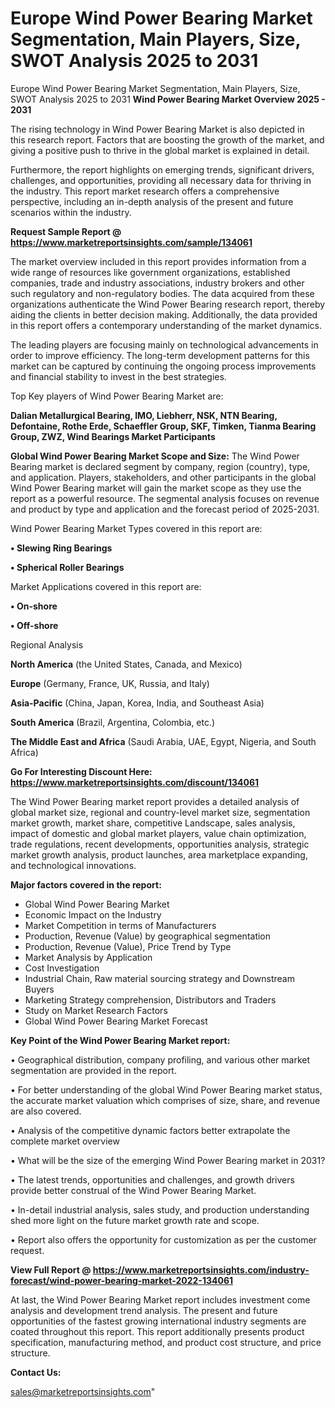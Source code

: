 # Europe Wind Power Bearing Market Segmentation, Main Players, Size, SWOT Analysis 2025 to 2031
Europe Wind Power Bearing Market Segmentation, Main Players, Size, SWOT Analysis 2025 to 2031
<Strong> Wind Power Bearing Market Overview 2025 - 2031</strong>

The rising technology in Wind Power Bearing Market is also depicted in this research report. Factors that are boosting the growth of the market, and giving a positive push to thrive in the global market is explained in detail.

Furthermore, the report highlights on emerging trends, significant drivers, challenges, and opportunities, providing all necessary data for thriving in the industry. This report market research offers a comprehensive perspective, including an in-depth analysis of the present and future scenarios within the industry.

<strong>Request Sample Report @ <a href=https://www.marketreportsinsights.com/sample/134061>https://www.marketreportsinsights.com/sample/134061</a></strong>

The market overview included in this report provides information from a wide range of resources like government organizations, established companies, trade and industry associations, industry brokers and other such regulatory and non-regulatory bodies. The data acquired from these organizations authenticate the Wind Power Bearing research report, thereby aiding the clients in better decision making. Additionally, the data provided in this report offers a contemporary understanding of the market dynamics.

The leading players are focusing mainly on technological advancements in order to improve efficiency. The long-term development patterns for this market can be captured by continuing the ongoing process improvements and financial stability to invest in the best strategies.

Top Key players of Wind Power Bearing Market are:

<strong>Dalian Metallurgical Bearing, IMO, Liebherr, NSK, NTN Bearing, Defontaine, Rothe Erde, Schaeffler Group, SKF, Timken, Tianma Bearing Group, ZWZ, Wind Bearings Market Participants</strong>

<strong><b>Global Wind Power Bearing Market Scope and Size:</b></strong>
The Wind Power Bearing market is declared segment by company, region (country), type, and application. Players, stakeholders, and other participants in the global Wind Power Bearing market will gain the market scope as they use the report as a powerful resource. The segmental analysis focuses on revenue and product by type and application and the forecast period of 2025-2031.

Wind Power Bearing Market Types covered in this report are:

<strong>• Slewing Ring Bearings

• Spherical Roller Bearings</strong>

Market Applications covered in this report are:

<strong>• On-shore

• Off-shore</strong> 

Regional Analysis

<strong>North America</strong> (the United States, Canada, and Mexico)

<strong>Europe</strong> (Germany, France, UK, Russia, and Italy)

<strong>Asia-Pacific</strong> (China, Japan, Korea, India, and Southeast Asia)

<strong>South America</strong> (Brazil, Argentina, Colombia, etc.)

<strong>The Middle East and Africa</strong> (Saudi Arabia, UAE, Egypt, Nigeria, and South Africa)

<strong>Go For Interesting Discount Here: <a href=https://www.marketreportsinsights.com/discount/134061>https://www.marketreportsinsights.com/discount/134061</a></strong>

The Wind Power Bearing market report provides a detailed analysis of global market size, regional and country-level market size, segmentation market growth, market share, competitive Landscape, sales analysis, impact of domestic and global market players, value chain optimization, trade regulations, recent developments, opportunities analysis, strategic market growth analysis, product launches, area marketplace expanding, and technological innovations.

<strong><b>Major factors covered in the report:</b></strong>
<ul>
  <li>Global Wind Power Bearing Market </li>
  <li>Economic Impact on the Industry</li>
  <li>Market Competition in terms of Manufacturers</li>
  <li>Production, Revenue (Value) by geographical segmentation</li>
  <li>Production, Revenue (Value), Price Trend by Type</li>
  <li>Market Analysis by Application</li>
  <li>Cost Investigation</li>
  <li>Industrial Chain, Raw material sourcing strategy and Downstream Buyers</li>
  <li>Marketing Strategy comprehension, Distributors and Traders</li>
  <li>Study on Market Research Factors</li>
  <li>Global Wind Power Bearing Market Forecast</li>
</ul>

<strong><b>Key Point of the Wind Power Bearing Market report:</b></strong>

• Geographical distribution, company profiling, and various other market segmentation are provided in the report.

• For better understanding of the global Wind Power Bearing market status, the accurate market valuation which comprises of size, share, and revenue are also covered.

• Analysis of the competitive dynamic factors better extrapolate the complete market overview

• What will be the size of the emerging Wind Power Bearing market in 2031?

• The latest trends, opportunities and challenges, and growth drivers provide better construal of the Wind Power Bearing Market.

• In-detail industrial analysis, sales study, and production understanding shed more light on the future market growth rate and scope.

• Report also offers the opportunity for customization as per the customer request.

<strong><b>View Full Report @ <a href=https://www.marketreportsinsights.com/industry-forecast/wind-power-bearing-market-2022-134061>https://www.marketreportsinsights.com/industry-forecast/wind-power-bearing-market-2022-134061</a></b></strong>


At last, the Wind Power Bearing Market report includes investment come analysis and development trend analysis. The present and future opportunities of the fastest growing international industry segments are coated throughout this report. This report additionally presents product specification, manufacturing method, and product cost structure, and price structure.

<strong>Contact Us:</strong>

sales@marketreportsinsights.com"
